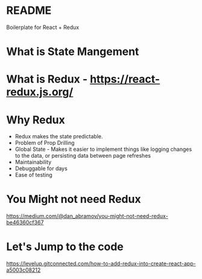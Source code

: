 # README #

Boilerplate for React + Redux

# What is State Mangement 

# What is Redux - https://react-redux.js.org/

# Why Redux

  - Redux makes the state predictable.
  - Problem of Prop Drilling
  - Global State - Makes it easier to implement things like logging changes to the data, or persisting data between page refreshes
  - Maintainability
  - Debuggable for days
  - Ease of testing

# You Might not need Redux 

   https://medium.com/@dan_abramov/you-might-not-need-redux-be46360cf367

# Let's Jump to the code 

https://levelup.gitconnected.com/how-to-add-redux-into-create-react-app-a5003c08212


